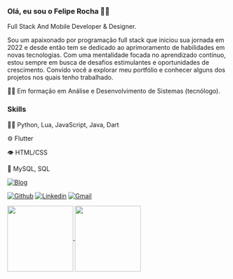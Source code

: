 ### Olá, eu sou o Felipe Rocha 👨‍💻

Full Stack And Mobile Developer & Designer.

Sou um apaixonado por programação full stack que iniciou sua jornada em 2022 e desde então tem se dedicado ao aprimoramento de habilidades em novas tecnologias. Com uma mentalidade focada no aprendizado contínuo, estou sempre em busca de desafios estimulantes e oportunidades de crescimento. Convido você a explorar meu portfólio e conhecer alguns dos projetos nos quais tenho trabalhado.

👩‍🎓 Em formação em Análise e Desenvolvimento de Sistemas (tecnólogo).

### Skills

👨‍💻 Python, Lua, JavaScript, Java, Dart

⚙️ Flutter

👁️ HTML/CSS

💽 MySQL, SQL

[![Blog](https://img.shields.io/website?label=Portfolio&style=fot-the-badge&url=https://rochafrp.github.io/Portfolio/)](https://rochafrp.github.io/Portfolio/)

[![Github](https://img.shields.io/badge/GitHub-100000?style=for-the-badge&logo=github&logoColor=white)](https://github.com/rochafrp)
[![Linkedin](https://img.shields.io/badge/LinkedIn-0077B5?style=for-the-badge&logo=linkedin&logoColor=white)](https://www.linkedin.com/in/felipe-rocha-652459162/)
[![Gmail](https://img.shields.io/badge/Gmail-D14836?style=for-the-badge&logo=gmail&logoColor=white)](rochafrp@gmail.com)

<a href="https://github.com/rochafrp/github-readme-stats">
  <img height=150 align="center" src="https://github-readme-stats.vercel.app/api?username=rochafrp&show_icons=true&theme=radical" />
</a>
<a href="https://github.com/rochafrp/convoychat">
  <img height=150 align="center" src="https://github-readme-stats.vercel.app/api/top-langs?username=rochafrp&layout=compact&langs_count=8&card_width=320&theme=radical" />
</a>
